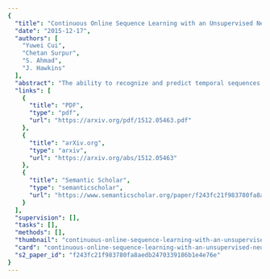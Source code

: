 ```yaml
---
{
  "title": "Continuous Online Sequence Learning with an Unsupervised Neural Network Model",
  "date": "2015-12-17",
  "authors": [
    "Yuwei Cui",
    "Chetan Surpur",
    "S. Ahmad",
    "J. Hawkins"
  ],
  "abstract": "The ability to recognize and predict temporal sequences of sensory inputs is vital for survival in natural environments. Based on many known properties of cortical neurons, hierarchical temporal memory (HTM) sequence memory recently has been proposed as a theoretical framework for sequence learning in the cortex. In this letter, we analyze properties of HTM sequence memory and apply it to sequence learning and prediction problems with streaming data. We show the model is able to continuously learn a large number of variable order temporal sequences using an unsupervised Hebbian-like learning rule. The sparse temporal codes formed by the model can robustly handle branching temporal sequences by maintaining multiple predictions until there is sufficient disambiguating evidence. We compare the HTM sequence memory with other sequence learning algorithms, including statistical methods—autoregressive integrated moving average; feedforward neural networks—time delay neural network and online sequential extreme learning machine; and recurrent neural networks—long short-term memory and echo-state networks on sequence prediction problems with both artificial and real-world data. The HTM model achieves comparable accuracy to other state-of-the-art algorithms. The model also exhibits properties that are critical for sequence learning, including continuous online learning, the ability to handle multiple predictions and branching sequences with high-order statistics, robustness to sensor noise and fault tolerance, and good performance without task-specific hyperparameter tuning. Therefore, the HTM sequence memory not only advances our understanding of how the brain may solve the sequence learning problem but is also applicable to real-world sequence learning problems from continuous data streams.",
  "links": [
    {
      "title": "PDF",
      "type": "pdf",
      "url": "https://arxiv.org/pdf/1512.05463.pdf"
    },
    {
      "title": "arXiv.org",
      "type": "arxiv",
      "url": "https://arxiv.org/abs/1512.05463"
    },
    {
      "title": "Semantic Scholar",
      "type": "semanticscholar",
      "url": "https://www.semanticscholar.org/paper/f243fc21f983780fa8aedb2470339186b1e4e76e"
    }
  ],
  "supervision": [],
  "tasks": [],
  "methods": [],
  "thumbnail": "continuous-online-sequence-learning-with-an-unsupervised-neural-network-model-thumb.jpg",
  "card": "continuous-online-sequence-learning-with-an-unsupervised-neural-network-model-card.jpg",
  "s2_paper_id": "f243fc21f983780fa8aedb2470339186b1e4e76e"
}
---
```


